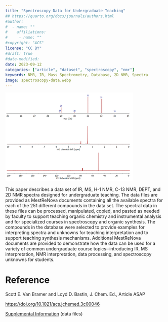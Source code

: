 ```yaml
---
title: "Spectroscopy Data for Undergraduate Teaching"
## https://quarto.org/docs/journals/authors.html
#author:
#  - name: ""
#    affiliations:
#     - name: ""
#copyright: "ACS"
license: "CC BY"
#draft: true
#date-modified:
date: 2023-09-12
categories: ["article", "dataset", "spectroscopy", "nmr"]
keywords: NMR, IR, Mass Spectrometry, Database, 2D NMR, Spectra
image: spectroscopy-data.webp
---
```

<img src="spectroscopy-data.webp" width="80%">

This paper describes a data set of IR, MS, H-1 NMR, C-13 NMR, DEPT, and 2D NMR spectra designed for undergraduate teaching. The data files are provided as MestReNova documents containing all the available spectra for each of the 251 different compounds in the data set. The spectral data in these files can be processed, manipulated, copied, and pasted as needed by faculty to support teaching organic chemistry and instrumental analysis and for specialized courses in spectroscopy and organic synthesis. The compounds in the database were selected to provide examples for interpreting spectra and unknowns for teaching interpretation and to support teaching synthesis mechanisms. Additional MestReNova documents are provided to demonstrate how the data can be used for a variety of common undergraduate course topics─introducing IR, MS interpretation, NMR interpretation, data processing, and spectroscopy unknowns for students.


# Reference

Scott E. Van Bramer and Loyd D. Bastin, J. Chem. Ed., Article ASAP

<https://doi.org/10.1021/acs.jchemed.3c00046>

[Supplemental Information](https://pubs.acs.org/doi/10.1021/acs.jchemed.3c00046?goto=supporting-info) (data files)

<span hidden>KEYWORDS: NMR, IR, Mass Spectrometry, Database, 2D NMR, Spectra
</span>

